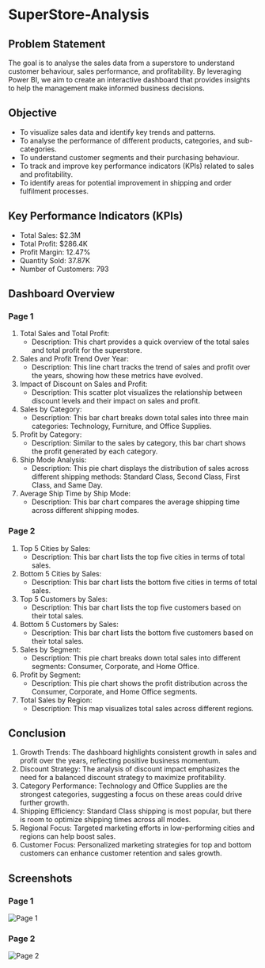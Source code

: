 # SuperStore-Analysis
## Problem Statement
The goal is to analyse the sales data from a superstore to understand customer behaviour, sales performance, and profitability. By leveraging Power BI, we aim to create an interactive dashboard that provides insights to help the management make informed business decisions.

## Objective
- To visualize sales data and identify key trends and patterns.
- To analyse the performance of different products, categories, and sub-categories.
- To understand customer segments and their purchasing behaviour.
- To track and improve key performance indicators (KPIs) related to sales and profitability.
- To identify areas for potential improvement in shipping and order fulfilment processes.

## Key Performance Indicators (KPIs)
- Total Sales: $2.3M
- Total Profit: $286.4K
- Profit Margin: 12.47%
- Quantity Sold: 37.87K
- Number of Customers: 793

## Dashboard Overview
### Page 1

1. Total Sales and Total Profit: 
   - Description: This chart provides a quick overview of the total sales and total profit for the superstore.
2. Sales and Profit Trend Over Year:
   - Description: This line chart tracks the trend of sales and profit over the years, showing how these metrics have evolved.
3. Impact of Discount on Sales and Profit:
   - Description: This scatter plot visualizes the relationship between discount levels and their impact on sales and profit.
4. Sales by Category:
   - Description: This bar chart breaks down total sales into three main categories: Technology, Furniture, and Office Supplies.
5. Profit by Category:
   - Description: Similar to the sales by category, this bar chart shows the profit generated by each category.
6. Ship Mode Analysis:
   - Description: This pie chart displays the distribution of sales across different shipping methods: Standard Class, Second Class, First Class, and Same Day.
7. Average Ship Time by Ship Mode:
   - Description: This bar chart compares the average shipping time across different shipping modes.
### Page 2

1. Top 5 Cities by Sales:
   - Description: This bar chart lists the top five cities in terms of total sales.
2. Bottom 5 Cities by Sales:
   - Description: This bar chart lists the bottom five cities in terms of total sales.
3. Top 5 Customers by Sales:
   - Description: This bar chart lists the top five customers based on their total sales.
4. Bottom 5 Customers by Sales:
   - Description: This bar chart lists the bottom five customers based on their total sales.
5. Sales by Segment:
   - Description: This pie chart breaks down total sales into different segments: Consumer, Corporate, and Home Office.
6. Profit by Segment:
   - Description: This pie chart shows the profit distribution across the Consumer, Corporate, and Home Office segments.
7. Total Sales by Region:
   - Description: This map visualizes total sales across different regions.

## Conclusion
1. Growth Trends: The dashboard highlights consistent growth in sales and profit over the years, reflecting positive business momentum.
2. Discount Strategy: The analysis of discount impact emphasizes the need for a balanced discount strategy to maximize profitability.
3. Category Performance: Technology and Office Supplies are the strongest categories, suggesting a focus on these areas could drive further growth.
4. Shipping Efficiency: Standard Class shipping is most popular, but there is room to optimize shipping times across all modes.
5. Regional Focus: Targeted marketing efforts in low-performing cities and regions can help boost sales.
6. Customer Focus: Personalized marketing strategies for top and bottom customers can enhance customer retention and sales growth.

## Screenshots
### Page 1
![Page 1](https://github.com/punithkp169/SuperStore-Analysis/assets/173493345/47f53bc8-fe76-478c-96a3-02ac82e452c4)

### Page 2
![Page 2](https://github.com/punithkp169/SuperStore-Analysis/assets/173493345/1f79455d-0e86-4d67-84e2-6d18cbebf7ce)
